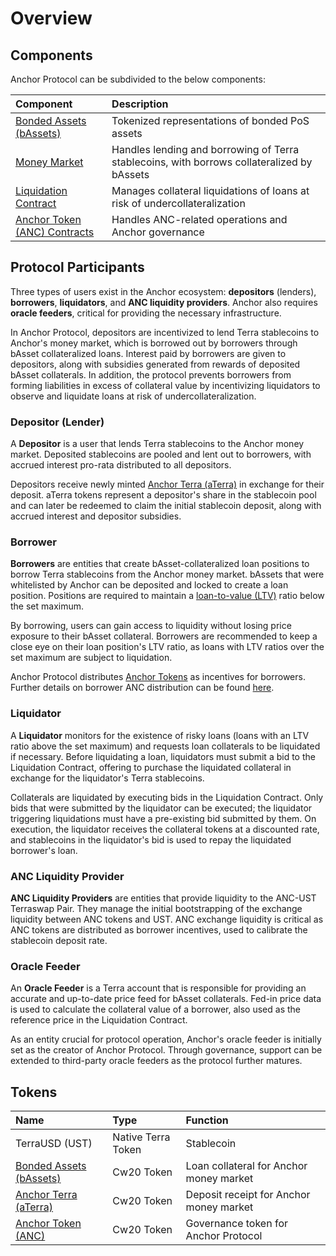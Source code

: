 # Overview

## Components

Anchor Protocol can be subdivided to the below components:

| Component | Description |
| :--- | :--- |
| [Bonded Assets \(bAssets\)](bonded-assets-bassets/) | Tokenized representations of bonded PoS assets |
| [Money Market](money-market/) | Handles lending and borrowing of Terra stablecoins, with borrows collateralized by bAssets |
| [Liquidation Contract](liquidations.md) | Manages collateral liquidations of loans at risk of undercollateralization |
| [Anchor Token \(ANC\) Contracts](../smart-contracts/anchor-token/) | Handles ANC-related operations and Anchor governance |

## Protocol Participants

Three types of users exist in the Anchor ecosystem: **depositors** \(lenders\), **borrowers**, **liquidators**, and **ANC liquidity providers**. Anchor also requires **oracle feeders**, critical for providing the necessary infrastructure.

In Anchor Protocol, depositors are incentivized to lend Terra stablecoins to Anchor's money market, which is borrowed out by borrowers through bAsset collateralized loans. Interest paid by borrowers are given to depositors, along with subsidies generated from rewards of deposited bAsset collaterals. In addition, the protocol prevents borrowers from forming liabilities in excess of collateral value by incentivizing liquidators to observe and liquidate loans at risk of undercollateralization.



### Depositor \(Lender\)

A **Depositor** is a user that lends Terra stablecoins to the Anchor money market. Deposited stablecoins are pooled and lent out to borrowers, with accrued interest pro-rata distributed to all depositors.

Depositors receive newly minted [Anchor Terra \(aTerra\)](money-market/#anchor-terra-aterra) in exchange for their deposit. aTerra tokens represent a depositor's share in the stablecoin pool and can later be redeemed to claim the initial stablecoin deposit, along with accrued interest and depositor subsidies.



### Borrower

**Borrowers** are entities that create bAsset-collateralized loan positions to borrow Terra stablecoins from the Anchor money market. bAssets that were whitelisted by Anchor can be deposited and locked to create a loan position. Positions are required to maintain a [loan-to-value \(LTV\)](money-market/#borrowing-terra-stablecoins) ratio below the set maximum.

By borrowing, users can gain access to liquidity without losing price exposure to their bAsset collateral. Borrowers are recommended to keep a close eye on their loan position's LTV ratio, as loans with LTV ratios over the set maximum are subject to liquidation.

Anchor Protocol distributes [Anchor Tokens](anchor-token-anc.md) as incentives for borrowers. Further details on borrower ANC distribution can be found [here](money-market/deposit-rate-subsidization.md#borrower-anc-incentives).



### Liquidator

A **Liquidator** monitors for the existence of risky loans \(loans with an LTV ratio above the set maximum\) and requests loan collaterals to be liquidated if necessary. Before liquidating a loan, liquidators must submit a bid to the Liquidation Contract, offering to purchase the liquidated collateral in exchange for the liquidator's Terra stablecoins.

Collaterals are liquidated by executing bids in the Liquidation Contract. Only bids that were submitted by the liquidator can be executed; the liquidator triggering liquidations must have a pre-existing bid submitted by them. On execution, the liquidator receives the collateral tokens at a discounted rate, and stablecoins in the liquidator's bid is used to repay the liquidated borrower's loan.



### ANC Liquidity Provider

**ANC Liquidity Providers** are entities that provide liquidity to the ANC-UST Terraswap Pair. They manage the initial bootstrapping of the exchange liquidity between ANC tokens and UST. ANC exchange liquidity is critical as ANC tokens are distributed as borrower incentives, used to calibrate the stablecoin deposit rate.



### Oracle Feeder

An **Oracle Feeder** is a Terra account that is responsible for providing an accurate and up-to-date price feed for bAsset collaterals. Fed-in price data is used to calculate the collateral value of a borrower, also used as the reference price in the Liquidation Contract.

As an entity crucial for protocol operation, Anchor's oracle feeder is initially set as the creator of Anchor Protocol. Through governance, support can be extended to third-party oracle feeders as the protocol further matures.

## Tokens

| Name | Type | Function |
| :--- | :--- | :--- |
| TerraUSD \(UST\) | Native Terra Token | Stablecoin |
| [Bonded Assets \(bAssets\)](bonded-assets-bassets/) | Cw20 Token | Loan collateral for Anchor money market |
| [Anchor Terra \(aTerra\)](money-market/#anchor-terra-aterra) | Cw20 Token | Deposit receipt for Anchor money market |
| [Anchor Token \(ANC\)](anchor-token-anc.md) | Cw20 Token | Governance token for Anchor Protocol |


